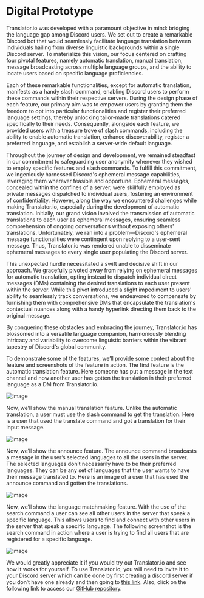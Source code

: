 # Digital Prototype

Translator.io was developed with a paramount objective in mind: bridging the language gap among Discord users. We set out to 
create a remarkable Discord bot that would seamlessly facilitate language translation between individuals hailing from diverse 
linguistic backgrounds within a single Discord server. To materialize this vision, our focus centered on crafting four pivotal 
features, namely automatic translation, manual translation, message broadcasting across multiple language groups, and the ability
to locate users based on specific language proficiencies.

Each of these remarkable functionalities, except for automatic translation, manifests as a handy slash command, enabling Discord 
users to perform these commands within their respective servers. During the design phase of each feature, our primary aim was to 
empower users by granting them the freedom to opt into particular functionalities and register their preferred language settings,
thereby unlocking tailor-made translations catered specifically to their needs. Consequently, alongside each feature, we provided 
users with a treasure trove of slash commands, including the ability to enable automatic translation, enhance discoverability, 
register a preferred language, and establish a server-wide default language.

Throughout the journey of design and development, we remained steadfast in our commitment to safeguarding user anonymity whenever
they wished to employ specific features and slash commands. To fulfill this commitment, we ingeniously harnessed Discord's ephemeral 
message capabilities, leveraging them wherever feasible and opportune. Ephemeral messages, concealed within the confines of a server, 
were skillfully employed as private messages dispatched to individual users, fostering an environment of confidentiality.
However, along the way we encountered challenges while making Translator.io, especially during the development of automatic
translation. Initially, our grand vision involved the transmission of automatic translations to each user as ephemeral messages,
ensuring seamless comprehension of ongoing conversations without exposing others' translations. Unfortunately, we ran into a 
problem—Discord's ephemeral message functionalities were contingent upon replying to a user-sent message. Thus, Translator.io 
was rendered unable to disseminate ephemeral messages to every single user populating the Discord server.

This unexpected hurdle necessitated a swift and decisive shift in our approach. We gracefully pivoted away from relying on 
ephemeral messages for automatic translation, opting instead to dispatch individual direct messages (DMs) containing the desired
translations to each user present within the server. While this pivot introduced a slight impediment to users' ability to seamlessly
track conversations, we endeavored to compensate by furnishing them with comprehensive DMs that encapsulate the translation's 
contextual nuances along with a handy hyperlink directing them back to the original message.

By conquering these obstacles and embracing the journey, Translator.io has blossomed into a versatile language companion, 
harmoniously blending intricacy and variability to overcome linguistic barriers within the vibrant tapestry of Discord's global community.

To demonstrate some of the features, we’ll provide some context about the feature and screenshots of the feature in action. The
first feature is the automatic translation feature. Here someone has put a message in the text channel and now another user has 
gotten the translation in their preferred language as a DM from Translator.io.

![image](https://github.com/UWSocialComputing/Translator.io/assets/69612398/1e70780a-3cec-4927-9342-f4adfebf667f)

Now, we’ll show the manual translation feature. Unlike the automatic translation, a user must use the slash command to get the
translation. Here is a user that used the translate command and got a translation for their input message.

![image](https://github.com/UWSocialComputing/Translator.io/assets/69612398/3bf10d9f-4dc0-4781-98c7-6dde5fcc21c0)

Now, we’ll show the announce feature. The announce command broadcasts a message in the user’s selected languages to all the users
in the server. The selected languages don’t necessarily have to be their preferred languages. They can be any set of languages that
the user wants to have their message translated to. Here is an image of a user that has used the announce command and gotten
the translations.

![image](https://github.com/UWSocialComputing/Translator.io/assets/69612398/b88ee941-ebac-4fec-a0ea-7f2004cf8573)

Now, we’ll show the language matchmaking feature. With the use of the search command a user can see all other users in the server 
that speak a specific language. This allows users to find and connect with other users in the server that speak a specific language.
The following screenshot is the search command in action where a user is trying to find all users that are registered for a specific
language.

![image](https://github.com/UWSocialComputing/Translator.io/assets/69612398/1d714c81-74da-4ee4-a1f3-b9d8d527c526)

We would greatly appreciate it if you would try out Translator.io and see how it works for yourself. To use Translator.io, you will need to invite it to your Discord server which can be done by first creating a discord server if you don’t have one already and then going to [this link](https://tinyurl.com/translator-io).  Also, click on the following link to access our [GitHub repository](https://github.com/UWSocialComputing/Translator.io). 
